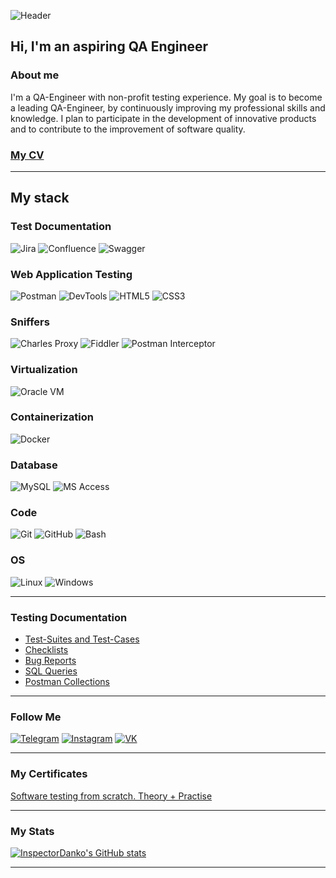 ![Header](https://i.pinimg.com/originals/a3/f3/ab/a3f3abe546f87d7bceb19ff1f3eea602.gif)

## Hi, I'm an aspiring QA Engineer

### About me
I'm a QA-Engineer with non-profit testing experience.
My goal is to become a leading QA-Engineer,
by continuously improving my professional skills and knowledge.
I plan to participate in the development of innovative products and to
contribute to the improvement of software quality.

### [My CV](https://disk.yandex.ru/i/Wir285cDL3EkEQ) 
***
## My stack

### Test Documentation
![Jira](https://img.shields.io/badge/-Jira-000000?style=for-the-badge&logo=Jira&logoColor=2684FF)
![Confluence](https://img.shields.io/badge/-Confluence-000000?style=for-the-badge&logo=Confluence&logoColor=0081F7)
![Swagger](https://img.shields.io/badge/-Swagger-000000?style=for-the-badge&logo=Swagger&logoColor=7CEB4D)

### Web Application Testing
![Postman](https://img.shields.io/badge/-Postman-000000?style=for-the-badge&logo=Postman&logoColor=FE6C37)
![DevTools](https://img.shields.io/badge/-devtools-000000?style=for-the-badge&logo=GoogleChrome&logoColor=2684FF)
![HTML5](https://img.shields.io/badge/-HTML5-000000?style=for-the-badge&logo=HTML5&logoColor=E5532D)
![CSS3](https://img.shields.io/badge/-CSS3-000000?style=for-the-badge&logo=CSS3&logoColor=2684FF)

### Sniffers
![Charles Proxy](https://img.shields.io/badge/-Charles_Proxy-000000?style=for-the-badge&logo=Charles&logoColor=E5532D)
![Fiddler](https://img.shields.io/badge/-Fiddler-000000?style=for-the-badge&logo=Fiddler&logoColor=2684FF)
![Postman Interceptor](https://img.shields.io/badge/-Postman_Interceptor-000000?style=for-the-badge&logo=Postman&logoColor=2684FF)

### Virtualization 
![Oracle VM](https://img.shields.io/badge/-Virtual_Box-000000?style=for-the-badge&logo=VirtualBox&logoColor=F3E7E5)

### Containerization
![Docker](https://img.shields.io/badge/-Docker-000000?style=for-the-badge&logo=Docker&logoColor=2684FF)

### Database
![MySQL](https://img.shields.io/badge/-Mysql-000000?style=for-the-badge&logo=Mysql&logoColor=088181)
![MS Access](https://img.shields.io/badge/-MS_Access-000000?style=for-the-badge&logo=&logoColor=2684FF)

### Code
![Git](https://img.shields.io/badge/-Git-000000?style=for-the-badge&logo=Git&logoColor=FF3F1E)
![GitHub](https://img.shields.io/badge/-Github-000000?style=for-the-badge&logo=Github&logoColor=222222)
![Bash](https://img.shields.io/badge/-Bash-000000?style=for-the-badge&logo=GNUBash&logoColor=FEFEFE)

### OS
![Linux](https://img.shields.io/badge/-Linux-000000?style=for-the-badge&logo=Linux&logoColor=F6F7F5)
![Windows](https://img.shields.io/badge/-Windows-000000?style=for-the-badge&logo=Windows&logoColor=F6F7F5)
***
### Testing Documentation

- [Test-Suites and Test-Cases](https://github.com/InspectorDanko/Test-Cases)
- [Checklists](https://github.com/InspectorDanko/Checklists)
- [Bug Reports](https://github.com/InspectorDanko/Bug-Reports)
- [SQL Queries](https://github.com/InspectorDanko/SQL-Queries)
- [Postman Collections](https://github.com/InspectorDanko/Postman-Collections)
***
### Follow Me
[![Telegram](https://img.shields.io/badge/-Telegram-000000?style=for-the-badge&logo=Telegram&logoColor=2BA4DF)](https://t.me/danko_bako)
[![Instagram](https://img.shields.io/badge/-Instagram-000000?style=for-the-badge&logo=Instagram&logoColor=FE640B)](https://www.instagram.com/danko.185?igsh=MXJxMzd3Mm5ianozNw%3D%3D&utm_source=qr)
[![VK](https://img.shields.io/badge/-VK-000000?style=for-the-badge&logo=VK&logoColor=0F7FFE)](https://vk.com/danko.bako)
***
### My Certificates
[Software testing from scratch. Theory + Practise](https://disk.yandex.ru/d/6Pn_wZzSn1xhLw)
***
### My Stats
[![InspectorDanko's GitHub stats](https://github-readme-stats.vercel.app/api?username=InspectorDanko&show_icons=true&bg_color=000000&rank_icon=github&icon_color=FFFFFF&text_color=FFFFFF&title_color=FFFFFF&hide_border=true)](https://github.com/InspectorDanko/github-readme-stats)
***

